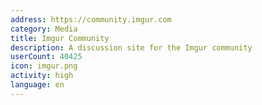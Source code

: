 ```yaml
---
address: https://community.imgur.com
category: Media
title: Imgur Community
description: A discussion site for the Imgur community
userCount: 40425
icon: imgur.png
activity: high
language: en
---
```

